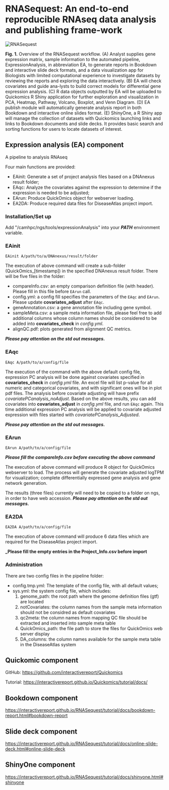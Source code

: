 # RNASequest: An end-to-end reproducible RNAseq data analysis and publishing frame-work

![RNASequest](https://interactivereport.github.io/RNASequest/Figure1_sm.png?raw=true "RNASequest")

**Fig. 1.** Overview of the RNASequest workflow. (A) Analyst supplies gene expression matrix, sample information to the automated pipeline, ExpressionAnalysis, in abbreviation EA, to generate reports in Bookdown and interactive slide deck formats, and a data visualization app for Biologists with limited computational experience to investigate datasets by reviewing the reports and exploring the data interactively. (B) EA will check covariates and guide ana-lysts to build correct models for differential gene expression analysis. (C) R data objects outputted by EA will be uploaded to Quickomics R Shiny application for further exploration and visualization in PCA, Heatmap, Pathway, Volcano, Boxplot, and Venn Diagram. (D) EA publish module will automatically generate analysis report in both Bookdown and interactive online slides format.  (E) ShinyOne, a R Shiny app will manage the collection of datasets with Quickomics launching links and links to Bookdown documents and slide decks. It provides basic search and sorting functions for users to locate datasets of interest. 

## Expression analysis (EA) component

A pipeline to analysis RNAseq

Four main functions are provided:

  - EAinit: Generate a set of project analysis files based on a DNAnexus result folder;
  - EAqc: Analyze the covariates against the expression to determine if the expression is needed to be adjusted;
  - EArun: Produce QuickOmics object for webserver loading.
  - EA2DA: Produce required data files for DiseaseAtlas project import.

### Installation/Set up
Add "/camhpc/ngs/tools/expressionAnalysis" into your **_PATH_** environment variable.

### EAinit
```
EAinit A/path/to/a/DNAnexus/result/folder
```
The execution of above command will create a sub-folder (QuickOmics_[timestamp]) in the specified DNAnexus result folder.
There will be five files in the folder:

- compareInfo.csv: an empty comparison definition file (with header). Please fill in this file before ```EArun``` call.
- config.yml: a config fill specifies the parameters of the ```EAqc``` and ```EArun```. Please update **covariates_adjust** after ```EAqc```.
- geneAnnotation.csv: a gene annotation file including gene symbol.
- sampleMeta.csv: a sample meta information file, please feel free to add additional columns whose column names should be considered to be added into **covariates_check** in *config.yml*.
- alignQC.pdf: plots generated from alignment QC metrics.

**_Please pay attention on the std out messages._**

### EAqc
```
EAqc A/path/to/a/config/file
```
The execution of the command with the above default config file, expression PC analysis will be done against covariates specified in **covariates_check** in *config.yml* file. An excel file will list p-value for all numeric and categorical covariates, and with significant ones will be in plot pdf files. The analysis before covariate adjusting will have prefix *covariatePCanalysis_noAdjust*. 
Based on the above results, you can add covariates into **covariates_adjust** in *config.yml* file, and run ```EAqc``` again. This time additional expression PC analysis will be applied to covariate adjusted expression with files started with *covariatePCanalysis_Adjusted*. 

**_Please pay attention on the std out messages._**

### EArun
```
EArun A/path/to/a/config/file
```
**_Please fill the compareInfo.csv before executing the above command_**

The execution of above command will produce R object for QuickOmics webserver to load. The process will generate the covariate adjusted logTPM for visualization; complete differentially expressed gene analysis and gene network generation. 

The results (three files) currently will need to be copied to a folder on ngs, in order to have web accession. **_Please pay attention on the std out messages._**

### EA2DA
```
EA2DA A/path/to/a/config/file
```
The execution of above command will produce 6 data files which are required for the DiseaseAtlas project import.

**_Please fill the empty entries in the Project_Info.csv before import**

### Administration
There are two config files in the pipeline folder:
 - config.tmp.yml: The template of the config file, with all default values;
 - sys.yml: the system config file, which includes:
    1. genome_path: the root path where the genome definition files (gtf) are located
    2. notCovariates: the column names from the sample meta information should not be considred as default covariates
    3. qc2meta: the column names from mapping QC file should be extracted and inserted into sample meta table
    4. QuickOmics_path: the file path to store the files for QuickOmics web server display
    4. DA_columns: the column names available for the sample meta table in the DiseaseAtlas system

## Quickomic component

GitHub: https://github.com/interactivereport/Quickomics

Tutorial: https://interactivereport.github.io/Quickomics/tutorial/docs/

## Bookdown component

https://interactivereport.github.io/RNASequest/tutorial/docs/bookdown-report.html#bookdown-report

## Slide deck component

https://interactivereport.github.io/RNASequest/tutorial/docs/online-slide-deck.html#online-slide-deck


## ShinyOne component

https://interactivereport.github.io/RNASequest/tutorial/docs/shinyone.html#shinyone


